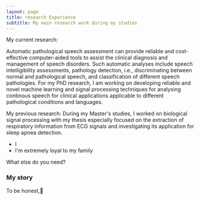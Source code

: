 ```yaml
---
layout: page
title: research Experience
subtitle: My main research work during my studies
---
```


My current research:

Automatic pathological speech assessment can provide reliable and cost-effective computer-aided tools to assist the clinical diagnosis and management of speech disorders. Such automatic analyses include speech intelligibility assessments, pathology detection, i.e.,  discriminating between normal and pathological speech, and classification of different speech pathologies.
For my PhD research, I am working on developing reliable and novel machine learning and signal processing techniques for analysing continous speech for clinical applications applicable to different pathological conditions and languages.
 


My previous research:
During my Master's studies, I worked on biological signal processing with my thesis especially focused on the extraction of respiratory information from ECG signals and investigating its application for sleep apnea detection.




- I 
- I'm extremely loyal to my family

What else do you need?

### My story

To be honest,:orange_book:
